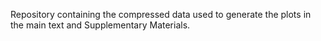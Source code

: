 Repository containing the compressed data used to generate the plots in the main text and Supplementary Materials. 
